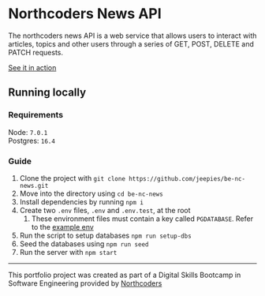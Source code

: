 # Northcoders News API

The northcoders news API is a web service that allows users to interact with articles, topics and other users through a series of GET, POST, DELETE and PATCH requests.

[See it in action](https://be-nc-news-47u0.onrender.com/)

## Running locally
### Requirements
Node: ```7.0.1```
<br>
Postgres: ```16.4```

### Guide
1. Clone the project with `git clone https://github.com/jeepies/be-nc-news.git`
2. Move into the directory using `cd be-nc-news`
3. Install dependencies by running `npm i`
4. Create two `.env` files, `.env` and `.env.test`, at the root
    1. These environment files must contain a key called `PGDATABASE`. Refer to the [example env](https://github.com/jeepies/be-nc-news/blob/main/.env-example)
5. Run the script to setup databases `npm run setup-dbs`
6. Seed the databases using `npm run seed`
7. Run the server with `npm start`

--- 
This portfolio project was created as part of a Digital Skills Bootcamp in Software Engineering provided by [Northcoders](https://northcoders.com/)
